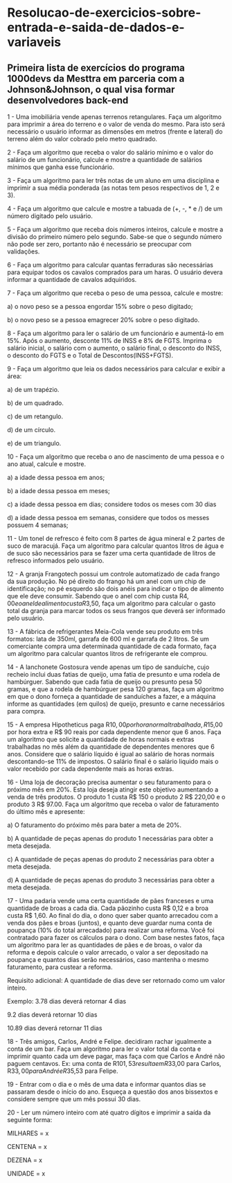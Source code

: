 # Resolucao-de-exercicios-sobre-entrada-e-saida-de-dados-e-variaveis
## Primeira lista de exercícios do programa 1000devs da Mesttra em parceria com a Johnson&Johnson, o qual visa formar desenvolvedores back-end

1 - Uma imobiliária vende apenas terrenos retangulares. Faça um algoritmo para imprimir a área do terreno e o valor de venda do mesmo. Para isto será necessário o 
usuário informar as dimensões em metros (frente e lateral) do terreno além do valor cobrado pelo metro quadrado.

2 - Faça um algoritmo que receba o valor do salário mínimo e o valor do salário de um funcionário, calcule e mostre a quantidade de salários mínimos que ganha esse 
funcionário.

3 - Faça um algoritmo para ler três notas de um aluno em uma disciplina e imprimir a sua média ponderada (as notas tem pesos respectivos de 1, 2 e 3).

4 - Faça um algoritmo que calcule e mostre a tabuada de (+, -, * e /) de um número digitado pelo usuário.

5 - Faça um algoritmo que receba dois números inteiros, calcule e mostre a divisão do primeiro número pelo segundo. Sabe-se que o segundo número não pode ser zero,
portanto não é necessário se preocupar com validações.

6 - Faça um algoritmo para calcular quantas ferraduras são necessárias para equipar todos os cavalos comprados para um haras. O usuário devera informar a quantidade de 
cavalos adquiridos.

7 - Faça um algoritmo que receba o peso de uma pessoa, calcule e mostre:

a) o novo peso se a pessoa engordar 15% sobre o peso digitado;

b) o novo peso se a pessoa emagrecer 20% sobre o peso digitado.

8 - Faça um algoritmo para ler o salário de um funcionário e aumentá-Io em 15%. Após o aumento, desconte 11% de INSS e 8% de FGTS. Imprima o salário inicial, o salário
com o aumento, o salário final, o desconto do INSS, o desconto do FGTS e o Total de Descontos(INSS+FGTS).

9 - Faça um algoritmo que leia os dados necessários para calcular e exibir a área:

a) de um trapézio.

b) de um quadrado.

c) de um retangulo.

d) de um círculo.

e) de um triangulo.

10 - Faça um algoritmo que receba o ano de nascimento de uma pessoa e o ano atual, calcule e mostre.

a) a idade dessa pessoa em anos;

b) a idade dessa pessoa em meses;

c) a idade dessa pessoa em dias; considere todos os meses com 30 dias

d) a idade dessa pessoa em semanas, considere que todos os messes possuem 4 semanas;

11 - Um tonel de refresco é feito com 8 partes de água mineral e 2 partes de suco de maracujá. Faça um algoritmo para calcular quantos litros de água e de suco são
necessários para se fazer uma certa quantidade de litros de refresco informados pelo usuário.

12 - A granja Frangotech possui um controle automatizado de cada frango da sua produção. No pé direito do frango há um anel com um chip de identificação; no pé 
esquerdo são dois anéis para indicar o tipo de alimento que ele deve consumir. Sabendo que o anel com chip custa R$4,00 e o anel de alimento custa R$3,50, faça um 
algoritmo para calcular o gasto total da granja para marcar todos os seus frangos que deverá ser informado pelo usuário.

13 - A fábrica de refrigerantes Meia-Cola vende seu produto em três formatos: lata de 350ml, garrafa de 600 ml e garrafa de 2 litros. Se um comerciante compra uma 
determinada quantidade de cada formato, faça um algoritmo para calcular quantos litros de refrigerante ele comprou.

14 - A lanchonete Gostosura vende apenas um tipo de sanduíche, cujo recheio inclui duas fatias de queijo, uma fatia de presunto e uma rodela de hambúrguer. Sabendo que 
cada fatia de queijo ou presunto pesa 50 gramas, e que a rodela de hambúrguer pesa 120 gramas, faça um algoritmo em que o dono forneça a quantidade de sanduíches a 
fazer, e a máquina informe as quantidades (em quilos) de queijo, presunto e carne necessários para compra.

15 - A empresa Hipotheticus paga R$10,00 por hora normal trabalhada, R$15,00 por hora extra e R$ 90 reais por cada dependente menor que 6 anos. Faça um algoritmo que 
solicite a quantidade de horas normais e extras trabalhadas no mês além da quantidade de dependentes menores que 6 anos. Considere que o salário líquido é igual ao 
salário de horas normais descontando-se 11% de impostos. O salário final é o salário liquido mais o valor recebido por cada dependente mais as horas extras.

16 - Uma loja de decoração precisa aumentar o seu faturamento para o próximo mês em 20%. Esta loja deseja atingir este objetivo aumentando a venda de três produtos. O
produto 1 custa R$ 150 o produto 2 R$ 220,00 e o produto 3 R$ 97.00. Faça um algoritmo que receba o valor de faturamento do último mês e apresente:

a) O faturamento do próximo mês para bater a meta de 20%.

b) A quantidade de peças apenas do produto 1 necessárias para obter a meta desejada.

c) A quantidade de peças apenas do produto 2 necessárias para obter a meta desejada.

d) A quantidade de peças apenas do produto 3 necessárias para obter a meta desejada.

17 - Uma padaria vende uma certa quantidade de pães franceses e uma quantidade de broas a cada dia. Cada pãozinho custa R$ 0,12 e a broa custa R$ 1,60. Ao final do 
dia, o dono quer saber quanto arrecadou com a venda dos pães e broas (juntos), e quanto deve guardar numa conta de poupança (10% do total arrecadado) para realizar uma 
reforma. Você foi contratado para fazer os cálculos para o dono. Com base nestes fatos, faça um algoritmo para ler as quantidades de pães e de broas, o valor da 
reforma e depois calcule o valor arrecado, o valor a ser depositado na poupança e quantos dias serão necessários, caso mantenha o mesmo faturamento, para custear a 
reforma.

Requisito adicional: A quantidade de dias deve ser retornado como um valor inteiro.

Exemplo: 3.78 dias deverá retornar 4 dias

9.2 dias deverá retornar 10 dias

10.89 dias deverá retornar 11 dias

18 - Três amigos, Carlos, André e Felipe. decidiram rachar igualmente a conta de um bar. Faça um algoritmo para ler o valor total da conta e imprimir quanto cada um 
deve pagar, mas faça com que Carlos e André não paguem centavos. Ex: uma conta de R$101,53 resulta em R$33,00 para Carlos, R$33,00 para André e R$35,53 para Felipe.

19 - Entrar com o dia e o mês de uma data e informar quantos dias se passaram desde o início do ano. Esqueça a questão dos anos bissextos e considere sempre que um mês 
possui 30 dias.

20 - Ler um número inteiro com até quatro dígitos e imprimir a saída da seguinte forma:

MILHARES = x

CENTENA = x

DEZENA = x

UNIDADE = x
